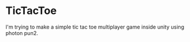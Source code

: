 # TicTacToe
I'm trying to make a simple tic tac toe multiplayer game inside unity using photon pun2.
